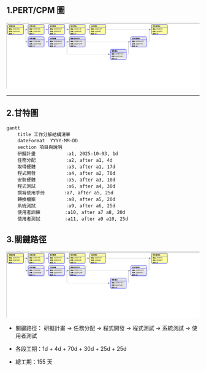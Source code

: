 ## 1.PERT/CPM 圖

![PERT/CPM 圖](PERT.png)

---
## 2.甘特圖
```mermaid
gantt
    title 工作分解結構清單 
    dateFormat  YYYY-MM-DD
    section 項目與說明
    研擬計畫           :a1, 2025-10-03, 1d
    任務分配           :a2, after a1, 4d
    取得硬體           :a3, after a1, 17d
    程式開發           :a4, after a2, 70d
    安裝硬體           :a5, after a3, 10d
    程式測試           :a6, after a4, 30d
    撰寫使用手冊       :a7, after a5, 25d
    轉換檔案           :a8, after a5, 20d
    系統測試           :a9, after a6, 25d
    使用者訓練         :a10, after a7 a8, 20d
    使用者測試         :a11, after a9 a10, 25d
```
## 3.關鍵路徑

![PERT/CPM 圖](PERT.png "PERT/CPM 圖")  

- 關鍵路徑： 研擬計畫 → 任務分配 → 程式開發 → 程式測試 → 系統測試 → 使用者測試

- 各段工期：1d + 4d + 70d + 30d + 25d + 25d

- 總工期：155 天

